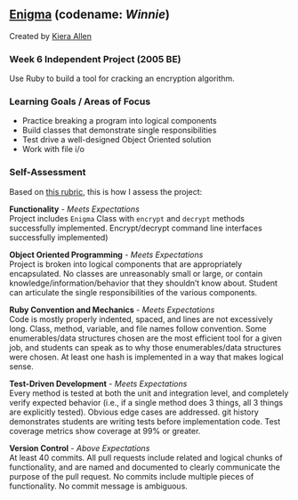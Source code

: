 ## [Enigma](https://backend.turing.io/module1/projects/enigma/index) (codename: _Winnie_)<br/>
Created by [Kiera Allen](https://github.com/KieraAllen)

### Week 6 Independent Project (2005 BE)
Use Ruby to build a tool for cracking an encryption algorithm.

### Learning Goals / Areas of Focus
- Practice breaking a program into logical components
- Build classes that demonstrate single responsibilities
- Test drive a well-designed Object Oriented solution
- Work with file i/o

### Self-Assessment
Based on [this rubric](https://backend.turing.io/module1/projects/enigma/rubric), this is how I assess the project:

**Functionality** - *Meets Expectations*  
Project includes `Enigma` Class with `encrypt` and `decrypt` methods successfully implemented. Encrypt/decrypt command line interfaces successfully implemented)  

**Object Oriented Programming** - *Meets Expectations*  
Project is broken into logical components that are appropriately encapsulated. No classes are unreasonably small or large, or contain knowledge/information/behavior that they shouldn’t know about. Student can articulate the single responsibilities of the various components.

**Ruby Convention and Mechanics** - *Meets Expectations*  
Code is mostly properly indented, spaced, and lines are not excessively long. Class, method, variable, and file names follow convention. Some enumerables/data structures chosen are the most efficient tool for a given job, and students can speak as to why those enumerables/data structures were chosen. At least one hash is implemented in a way that makes logical sense.

**Test-Driven Development** - *Meets Expectations*  
Every method is tested at both the unit and integration level, and completely verify expected behavior (i.e., if a single method does 3 things, all 3 things are explicitly tested). Obvious edge cases are addressed. git history demonstrates students are writing tests before implementation code. Test coverage metrics show coverage at 99% or greater.  

**Version Control** - *Above Expectations*  
At least 40 commits. All pull requests include related and logical chunks of functionality, and are named and documented to clearly communicate the purpose of the pull request. No commits include multiple pieces of functionality. No commit message is ambiguous.
